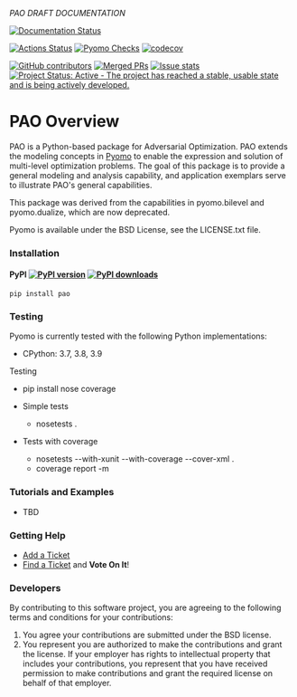 *PAO DRAFT DOCUMENTATION*

[![Documentation Status](https://readthedocs.org/projects/pao/badge/?version=latest)](http://pao.readthedocs.org/en/latest/)

[![Actions Status](https://github.com/or-fusion/pao/workflows/continuous-integration/github/pr/linux/badge.svg)](https://github.com/or-fusion/pao/actions)
[![Pyomo Checks](https://github.com/or-fusion/pao/workflows/pyomo-checks/badge.svg)](https://github.com/or-fusion/pao/actions)
[![codecov](https://codecov.io/gh/or-fusion/pao/branch/master/graph/badge.svg)](https://codecov.io/gh/or-fusion/pao)

[![GitHub contributors](https://img.shields.io/github/contributors/or-fusion/pao.svg)](https://github.com/or-fusion/pao/graphs/contributors)
[![Merged PRs](https://img.shields.io/github/issues-pr-closed-raw/or-fusion/pao.svg?label=merged+PRs)](https://github.com/or-fusion/pao/pulls?q=is:pr+is:merged)
[![Issue stats](http://isitmaintained.com/badge/resolution/or-fusion/pao.svg)](http://isitmaintained.com/project/or-fusion/pao)
[![Project Status: Active - The project has reached a stable, usable state and is being actively developed.](http://www.repostatus.org/badges/latest/active.svg)](http://www.repostatus.org/#active)

# PAO Overview

PAO is a Python-based package for Adversarial Optimization.  PAO extends the modeling concepts in [Pyomo](https://github.com/Pyomo/pyomo) to enable the expression and solution of multi-level optimization problems. The goal of this package is to provide a general modeling and analysis capability, and application exemplars serve to illustrate PAO's general capabilities.

This package was derived from the capabilities in pyomo.bilevel and pyomo.dualize, which are now deprecated.

Pyomo is available under the BSD License, see the LICENSE.txt file.

### Installation

#### PyPI [![PyPI version](https://img.shields.io/pypi/v/pao.svg?maxAge=3600)](https://pypi.org/project/pao/) [![PyPI downloads](https://img.shields.io/pypi/dm/pao.svg?maxAge=21600)](https://pypistats.org/packages/pao)

    pip install pao
    
### Testing

Pyomo is currently tested with the following Python implementations:

* CPython: 3.7, 3.8, 3.9

Testing 

* pip install nose coverage

* Simple tests

  * nosetests .

* Tests with coverage

  * nosetests --with-xunit --with-coverage --cover-xml .
  * coverage report -m

### Tutorials and Examples

* TBD

### Getting Help

* [Add a Ticket](https://github.com/or-fusion/pao/issues/new)
* [Find a Ticket](https://github.com/or-fusion/pao/issues) and **Vote On It**!

### Developers

By contributing to this software project, you are agreeing to the following terms and conditions for your contributions:

1. You agree your contributions are submitted under the BSD license. 
2. You represent you are authorized to make the contributions and grant the license. If your employer has rights to intellectual property that includes your contributions, you represent that you have received permission to make contributions and grant the required license on behalf of that employer.


